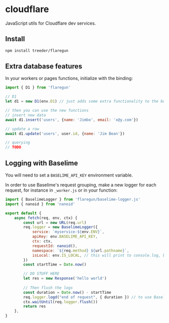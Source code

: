 # cloudflare

JavaScript utils for Cloudflare dev services. 

## Install

```sh
npm install treeder/flaregun
```

## Extra database features

In your workers or pages functions, initialize with the binding:

```js
import { D1 } from 'flaregun'

// D1
let d1 = new D1(env.D1) // just adds some extra functionality to the built in d1 interface, you can still use it just as you normally would too.

// then you can use the new functions
// insert new data
await d1.insert('users', {name: 'Jimbo', email: 'x@y.com'})

// update a row
await d1.update('users', user.id, {name: 'Jim Bean'})

// querying
// TODO
```

## Logging with Baselime

You will need to set a `BASELIME_API_KEY` environment variable.

In order to use Baselime's request grouping, make a new logger for each request, for instance in `_worker.js` or in your function:

```js
import { BaselimeLogger } from 'flaregun/baselime-logger.js'
import { nanoid } from 'nanoid'

export default {
    async fetch(req, env, ctx) {
        const url = new URL(req.url)
        req.logger = new BaselimeLogger({
            service: `myservice-${env.ENV}`,
            apiKey: env.BASELIME_API_KEY,
            ctx: ctx,
            requestId: nanoid(),
            namespace: `${req.method} ${url.pathname}`,
            isLocal: env.IS_LOCAL, // this will print to console.log, but not send logs to Baselime
        })
        const startTime = Date.now()

        // DO STUFF HERE
        let res = new Response('hello world')
        
        // Then flush the logs
        const duration = Date.now() - startTime
        req.logger.logd("end of request", { duration }) // to use Baselime's duration feature
        ctx.waitUntil(req.logger.flush())
        return res
    },
}
```
